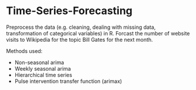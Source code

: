 # Time-Series-Forecasting

Preprocess the data (e.g. cleaning, dealing with missing data, transformation of categorical variables) in R. Forcast the number of website visits to Wikipedia for the topic Bill Gates for the next month.

Methods used:
- Non-seasonal arima
- Weekly seasonal arima
- Hierarchical time series
- Pulse intervention transfer function (arimax)
